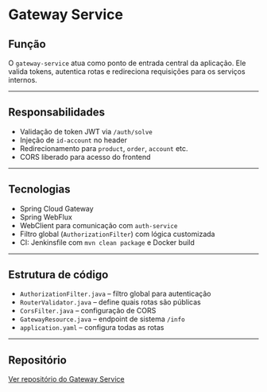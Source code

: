 # Gateway Service

## Função

O `gateway-service` atua como ponto de entrada central da aplicação. Ele valida tokens, autentica rotas e redireciona requisições para os serviços internos.

---

## Responsabilidades

- Validação de token JWT via `/auth/solve`
- Injeção de `id-account` no header
- Redirecionamento para `product`, `order`, `account` etc.
- CORS liberado para acesso do frontend

---

## Tecnologias

- Spring Cloud Gateway
- Spring WebFlux
- WebClient para comunicação com `auth-service`
- Filtro global (`AuthorizationFilter`) com lógica customizada
- CI: Jenkinsfile com `mvn clean package` e Docker build

---

## Estrutura de código

- `AuthorizationFilter.java` – filtro global para autenticação
- `RouterValidator.java` – define quais rotas são públicas
- `CorsFilter.java` – configuração de CORS
- `GatewayResource.java` – endpoint de sistema `/info`
- `application.yaml` – configura todas as rotas

---

## Repositório

[Ver repositório do Gateway Service](https://github.com/Insper-Plataforma/gateway-service)
